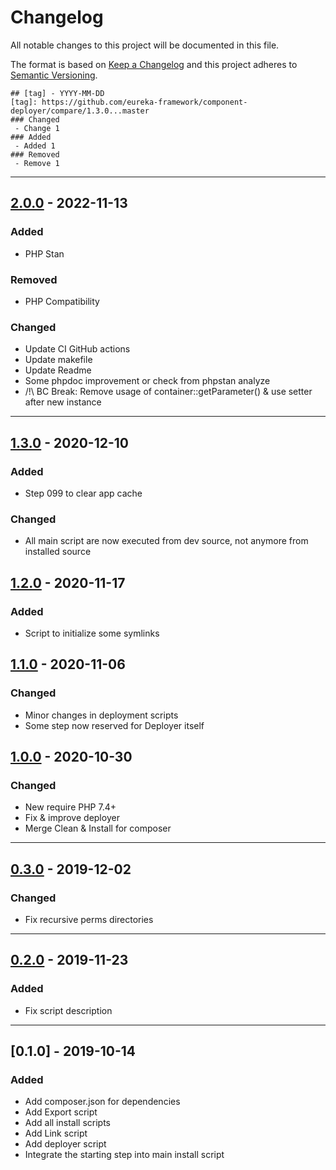 # Changelog
All notable changes to this project will be documented in this file.

The format is based on [Keep a Changelog](http://keepachangelog.com/en/1.0.0/)
and this project adheres to [Semantic Versioning](http://semver.org/spec/v2.0.0.html).

```
## [tag] - YYYY-MM-DD
[tag]: https://github.com/eureka-framework/component-deployer/compare/1.3.0...master
### Changed
 - Change 1
### Added
 - Added 1
### Removed
 - Remove 1
```
----


## [2.0.0] - 2022-11-13
[2.0.0]: https://github.com/eureka-framework/component-deployer/compare/1.3.0...2.0.0
### Added
 - PHP Stan
### Removed
 - PHP Compatibility
### Changed
 - Update CI GitHub actions
 - Update makefile
 - Update Readme
 - Some phpdoc improvement or check from phpstan analyze
 - /!\ BC Break: Remove usage of container::getParameter() & use setter after new instance

----


## [1.3.0] - 2020-12-10
[1.3.0]: https://github.com/eureka-framework/component-deployer/compare/1.2.0...1.3.0
### Added
 - Step 099 to clear app cache
### Changed
 - All main script are now executed from dev source, not anymore from installed source

## [1.2.0] - 2020-11-17
[1.2.0]: https://github.com/eureka-framework/component-deployer/compare/1.1.0...1.2.0
### Added
 - Script to initialize some symlinks

## [1.1.0] - 2020-11-06
[1.1.0]: https://github.com/eureka-framework/component-deployer/compare/1.0.0...1.1.0
### Changed
 - Minor changes in deployment scripts
 - Some step now reserved for Deployer itself

## [1.0.0] - 2020-10-30
[1.0.0]: https://github.com/eureka-framework/component-deployer/compare/0.3.0...1.0.0
### Changed
 - New require PHP 7.4+
 - Fix & improve deployer
 - Merge Clean & Install for composer

----

## [0.3.0] - 2019-12-02
[0.3.0]: https://github.com/eureka-framework/component-deployer/compare/0.2.0...0.3.0
### Changed
 - Fix recursive perms directories

----

## [0.2.0] - 2019-11-23
[0.2.0]: https://github.com/eureka-framework/component-deployer/compare/0.1.0...0.2.0
### Added
 - Fix script description

----

## [0.1.0] - 2019-10-14
### Added
 - Add composer.json for dependencies
 - Add Export script
 - Add all install scripts
 - Add Link script
 - Add deployer script
 - Integrate the starting step into main install script
